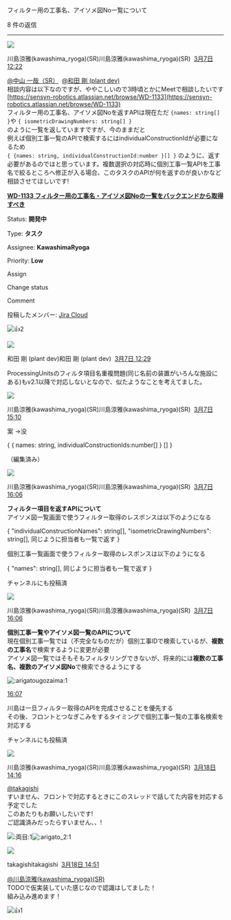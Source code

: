 フィルター用の工事名、アイソメ図No一覧について

8 件の返信

---

![](https://ca.slack-edge.com/T7L88TM38-U083BT8EVU3-gae5696f554e-48)

川島涼雅(kawashima_ryoga)(SR)川島涼雅(kawashima_ryoga)(SR)  [3月7日 12:22](https://sensyn-robotics.slack.com/archives/C06MR75MQKY/p1741317745529479?thread_ts=1741315908.122959&cid=C06MR75MQKY)  

[@中山 一哉（SR）](https://sensyn-robotics.slack.com/team/U07PWRT53FF)  [@和田 剛 (plant dev)](https://sensyn-robotics.slack.com/team/U07D1SN9CJ1)  
相談内容は以下なのですが、ややこしいので3時頃とかにMeetで相談したいです[https://sensyn-robotics.atlassian.net/browse/WD-1133](https://sensyn-robotics.atlassian.net/browse/WD-1133)  
フィルター用の工事名、アイソメ図Noを返すAPIは現在ただ `{names: string[] }`や `{ isometricDrawingNumbers: string[] }`  
のように一覧を返していますですが、今のままだと  
例えば個別工事一覧のAPIで検索するにはindividualConstructionIdが必要になるため  
`{ {names: string, individualConstructionId:number }[] }` のように、返す必要があるのではと思っています。複数選択の対応時に個別工事一覧APIを工事名で絞るところへ修正が入る場合、このタスクのAPIが何を返すのが良いかなど相談させてほしいです!

**[WD-1133 フィルター用の工事名・アイソメ図Noの一覧をバックエンドから取得すべき](https://sensyn-robotics.atlassian.net/browse/WD-1133?atlOrigin=eyJpIjoiYzRkODk2NGE4YzgxNGQ2MmFkOGIyOGE2N2M5MDFjYzIiLCJwIjoiamlyYS1zbGFjay1pbnQifQ)**

Status: **開発中**

Type: **タスク**

Assignee: **KawashimaRyoga**

Priority: **Low**

Assign

Change status

Comment

投稿したメンバー: [Jira Cloud](https://sensyn-robotics.slack.com/services/B01E57FFHGU "Jira Cloud")

![:+1:](https://a.slack-edge.com/production-standard-emoji-assets/14.0/apple-small/1f44d.png)2

![](https://ca.slack-edge.com/T7L88TM38-U07D1SN9CJ1-57617275cd14-48)

和田 剛 (plant dev)和田 剛 (plant dev)  [3月7日 12:29](https://sensyn-robotics.slack.com/archives/C06MR75MQKY/p1741318163288769?thread_ts=1741315908.122959&cid=C06MR75MQKY)  

ProcessingUnitsのフィルタ項目名重複問題(同じ名前の装置がいろんな施設にある)もv2.1以降で対応しないとなので、似たようなことを考えてました。

![](https://ca.slack-edge.com/T7L88TM38-U083BT8EVU3-gae5696f554e-48)

川島涼雅(kawashima_ryoga)(SR)川島涼雅(kawashima_ryoga)(SR)  [3月7日 15:10](https://sensyn-robotics.slack.com/archives/C06MR75MQKY/p1741327837799679?thread_ts=1741315908.122959&cid=C06MR75MQKY)  

案 →没  

{ 
  {
    names: string, individualConstructionIds:number[]
   } []
}

（編集済み）

![](https://ca.slack-edge.com/T7L88TM38-U083BT8EVU3-gae5696f554e-48)

川島涼雅(kawashima_ryoga)(SR)川島涼雅(kawashima_ryoga)(SR)  [3月7日 16:06](https://sensyn-robotics.slack.com/archives/C06MR75MQKY/p1741331193878029?thread_ts=1741315908.122959&cid=C06MR75MQKY)  

**フィルター項目を返すAPIについて**  
アイソメ図一覧画面で使うフィルター取得のレスポンスは以下のようになる  

{
  "individualConstructionNames": string[],
  "isometricDrawingNumbers": string[],
  同じように担当者も一覧で返す
}

個別工事一覧画面で使うフィルター取得のレスポンスは以下のようになる  

{
  "names": string[],
  同じように担当者も一覧で返す
}

チャンネルにも投稿済

![](https://ca.slack-edge.com/T7L88TM38-U083BT8EVU3-gae5696f554e-48)

川島涼雅(kawashima_ryoga)(SR)川島涼雅(kawashima_ryoga)(SR)  [3月7日 16:06](https://sensyn-robotics.slack.com/archives/C06MR75MQKY/p1741331204667179?thread_ts=1741315908.122959&cid=C06MR75MQKY)  

**個別工事一覧やアイソメ図一覧のAPIについて**  
現在個別工事一覧では（不完全なものだが）個別工事IDで検索しているが、**複数の工事名**で検索するように変更が必要  
アイソメ図一覧ではそもそもフィルタリングできないが、将来的には**複数の工事名、複数のアイソメ図No**で検索できるようにする

![:arigatougozaima:](https://emoji.slack-edge.com/T7L88TM38/arigatougozaima/9aeab1d64822f24f.png)1

[16:07](https://sensyn-robotics.slack.com/archives/C06MR75MQKY/p1741331256801019?thread_ts=1741315908.122959&cid=C06MR75MQKY)

川島は一旦フィルター取得のAPIを完成させることを優先する  
その後、フロントとつなぎこみをするタイミングで個別工事一覧の工事名検索を対応する

チャンネルにも投稿済

![](https://ca.slack-edge.com/T7L88TM38-U083BT8EVU3-gae5696f554e-48)

川島涼雅(kawashima_ryoga)(SR)川島涼雅(kawashima_ryoga)(SR)  [3月18日 14:16](https://sensyn-robotics.slack.com/archives/C06MR75MQKY/p1742275003094699?thread_ts=1741315908.122959&cid=C06MR75MQKY)  

[@takagishi](https://sensyn-robotics.slack.com/team/U04U8BR54TH)  
すいません、フロントで対応するときにこのスレッドで話してた内容を対応する予定でした  
このあたりもお願いしたいです!  
ご認識済みだったらすいません、、!

![:両目:](https://a.slack-edge.com/production-standard-emoji-assets/14.0/apple-small/1f440.png)1![:arigato_2:](https://emoji.slack-edge.com/T09MVBNJ0/arigato_2/573e6b8661cd544e.png)1

![](https://ca.slack-edge.com/T09MVBNJ0-U04U8BR54TH-dbed6c5a86f8-48)

takagishitakagishi  [3月18日 14:51](https://sensyn-robotics.slack.com/archives/C06MR75MQKY/p1742277085950079?thread_ts=1741315908.122959&cid=C06MR75MQKY)  

[@川島涼雅(kawashima_ryoga)(SR)](https://sensyn-robotics.slack.com/team/U083BT8EVU3)  
TODOで仮実装していた感じなので認識はしてました！  
組み込み進めます！

![:+1:](https://a.slack-edge.com/production-standard-emoji-assets/14.0/apple-small/1f44d.png)1